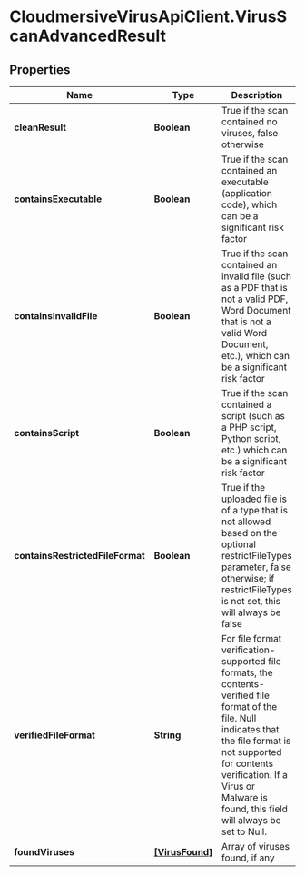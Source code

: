 # CloudmersiveVirusApiClient.VirusScanAdvancedResult

## Properties
Name | Type | Description | Notes
------------ | ------------- | ------------- | -------------
**cleanResult** | **Boolean** | True if the scan contained no viruses, false otherwise | [optional] 
**containsExecutable** | **Boolean** | True if the scan contained an executable (application code), which can be a significant risk factor | [optional] 
**containsInvalidFile** | **Boolean** | True if the scan contained an invalid file (such as a PDF that is not a valid PDF, Word Document that is not a valid Word Document, etc.), which can be a significant risk factor | [optional] 
**containsScript** | **Boolean** | True if the scan contained a script (such as a PHP script, Python script, etc.) which can be a significant risk factor | [optional] 
**containsRestrictedFileFormat** | **Boolean** | True if the uploaded file is of a type that is not allowed based on the optional restrictFileTypes parameter, false otherwise; if restrictFileTypes is not set, this will always be false | [optional] 
**verifiedFileFormat** | **String** | For file format verification-supported file formats, the contents-verified file format of the file.  Null indicates that the file format is not supported for contents verification.  If a Virus or Malware is found, this field will always be set to Null. | [optional] 
**foundViruses** | [**[VirusFound]**](VirusFound.md) | Array of viruses found, if any | [optional] 



